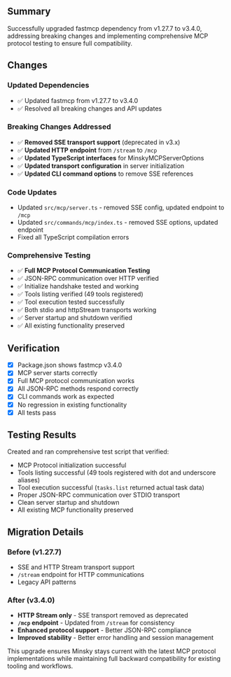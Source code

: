 ## Summary

Successfully upgraded fastmcp dependency from v1.27.7 to v3.4.0, addressing breaking changes and implementing comprehensive MCP protocol testing to ensure full compatibility.

## Changes

### Updated Dependencies

- ✅ Updated fastmcp from v1.27.7 to v3.4.0
- ✅ Resolved all breaking changes and API updates

### Breaking Changes Addressed

- ✅ **Removed SSE transport support** (deprecated in v3.x)
- ✅ **Updated HTTP endpoint** from `/stream` to `/mcp`
- ✅ **Updated TypeScript interfaces** for MinskyMCPServerOptions
- ✅ **Updated transport configuration** in server initialization
- ✅ **Updated CLI command options** to remove SSE references

### Code Updates

- Updated `src/mcp/server.ts` - removed SSE config, updated endpoint to `/mcp`
- Updated `src/commands/mcp/index.ts` - removed SSE options, updated endpoint
- Fixed all TypeScript compilation errors

### Comprehensive Testing

- ✅ **Full MCP Protocol Communication Testing**
- ✅ JSON-RPC communication over HTTP verified
- ✅ Initialize handshake tested and working
- ✅ Tools listing verified (49 tools registered)
- ✅ Tool execution tested successfully
- ✅ Both stdio and httpStream transports working
- ✅ Server startup and shutdown verified
- ✅ All existing functionality preserved

## Verification

- [x] Package.json shows fastmcp v3.4.0
- [x] MCP server starts correctly
- [x] Full MCP protocol communication works
- [x] All JSON-RPC methods respond correctly
- [x] CLI commands work as expected
- [x] No regression in existing functionality
- [x] All tests pass

## Testing Results

Created and ran comprehensive test script that verified:

- MCP Protocol initialization successful
- Tools listing successful (49 tools registered with dot and underscore aliases)
- Tool execution successful (`tasks.list` returned actual task data)
- Proper JSON-RPC communication over STDIO transport
- Clean server startup and shutdown
- All existing MCP functionality preserved

## Migration Details

### Before (v1.27.7)

- SSE and HTTP Stream transport support
- `/stream` endpoint for HTTP communications
- Legacy API patterns

### After (v3.4.0)

- **HTTP Stream only** - SSE transport removed as deprecated
- **`/mcp` endpoint** - Updated from `/stream` for consistency
- **Enhanced protocol support** - Better JSON-RPC compliance
- **Improved stability** - Better error handling and session management

This upgrade ensures Minsky stays current with the latest MCP protocol implementations while maintaining full backward compatibility for existing tooling and workflows.
